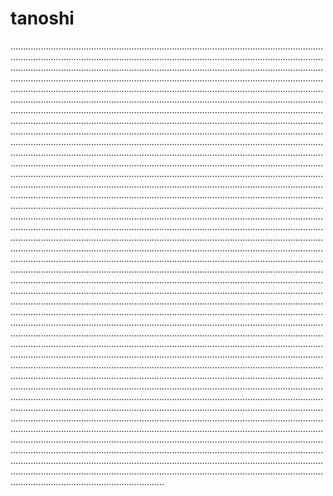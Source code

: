 # tanoshi
.........................................................................................................................................................................................................................................................................................................................................................................................................................................................................................................................................................................................................................................................................................................................................................................................................................................................................................................................................................................................................................................................................................................................................................................................................................................................................................................................................................................................................................................................................................................................................................................................................................................................................................................................................................................................................................................................................................................................................................................................................................................................................................................................................................................................................................................................................................................................................................................................................................................................................................................................................................................................................................................................................................................................................................................................................................................................................................................................................................................................................................................................................................................................................................................................................................................................................................................................................................................................................................................................................................................................................................................................................................................................................................................................................................................................................................................................................................................................................................................................................................................................................................................................................................................................................................................................................................................................................................................................................................................................................................................................................................................................................................................................................................................................................................................................................................................................................................................................................................................................................................................................................................................................................................................................................................................................................................................................................................
